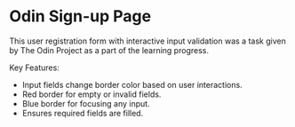 # Odin Sign-up Page

This user registration form with interactive input validation was a task given by The Odin Project as a part of the learning progress.

Key Features:
- Input fields change border color based on user interactions.
- Red border for empty or invalid fields.
- Blue border for focusing any input.
- Ensures required fields are filled.

